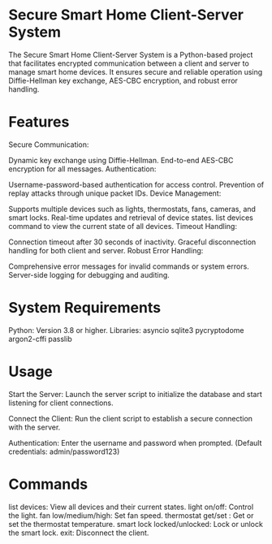# Secure Smart Home Client-Server System
The Secure Smart Home Client-Server System is a Python-based project that facilitates encrypted communication between a client and server to manage smart home devices. It ensures secure and reliable operation using Diffie-Hellman key exchange, AES-CBC encryption, and robust error handling.

# Features

Secure Communication:

Dynamic key exchange using Diffie-Hellman.
End-to-end AES-CBC encryption for all messages.
Authentication:

Username-password-based authentication for access control.
Prevention of replay attacks through unique packet IDs.
Device Management:

Supports multiple devices such as lights, thermostats, fans, cameras, and smart locks.
Real-time updates and retrieval of device states.
list devices command to view the current state of all devices.
Timeout Handling:

Connection timeout after 30 seconds of inactivity.
Graceful disconnection handling for both client and server.
Robust Error Handling:

Comprehensive error messages for invalid commands or system errors.
Server-side logging for debugging and auditing.

# System Requirements
Python: Version 3.8 or higher.
Libraries:
asyncio
sqlite3
pycryptodome
argon2-cffi
passlib
# Usage

Start the Server:
Launch the server script to initialize the database and start listening for client connections.

Connect the Client:
Run the client script to establish a secure connection with the server.

Authentication:
Enter the username and password when prompted.
(Default credentials: admin/password123)

# Commands

list devices: View all devices and their current states.
light on/off: Control the light.
fan low/medium/high: Set fan speed.
thermostat get/set <temp>: Get or set the thermostat temperature.
smart lock locked/unlocked: Lock or unlock the smart lock.
exit: Disconnect the client.
